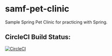 # samf-pet-clinic

Sample Spring Pet Clinic for practicing with Spring.

## CircleCI Build Status:
[![CircleCI](https://circleci.com/gh/ShaneF67/samf-pet-clinic.svg?style=svg)](https://circleci.com/gh/ShaneF67/samf-pet-clinic)

